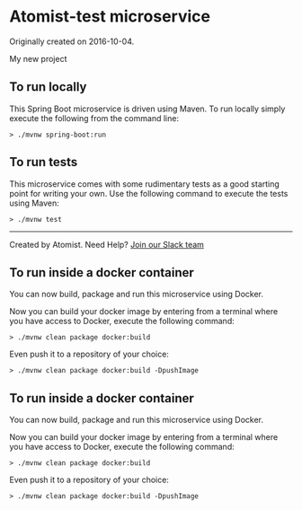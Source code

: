 
Atomist-test microservice
===========================

Originally created on 2016-10-04.

My new project

To run locally
--------------

This Spring Boot microservice is driven using Maven. To run locally simply execute the following from the command line:

```shell
> ./mvnw spring-boot:run
```

To run tests
------------

This microservice comes with some rudimentary tests as a good starting point for writing your own. Use the following command to execute the tests using Maven:

```shell
> ./mvnw test
```


---
Created by Atomist. Need Help? <a href="https://join.atomist.com/">Join our Slack team</a>

To run inside a docker container
--------------------------------

You can now build, package and run this microservice using Docker.

Now you can build your docker image by entering from a terminal where you have access to Docker, execute the following command:

```shell
> ./mvnw clean package docker:build
```

Even push it to a repository of your choice:

```shell
> ./mvnw clean package docker:build -DpushImage
```

To run inside a docker container
--------------------------------

You can now build, package and run this microservice using Docker.

Now you can build your docker image by entering from a terminal where you have access to Docker, execute the following command:

```shell
> ./mvnw clean package docker:build
```

Even push it to a repository of your choice:

```shell
> ./mvnw clean package docker:build -DpushImage
```
